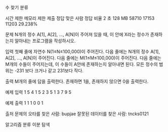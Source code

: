 수 찾기 분류

시간 제한	메모리 제한	제출	정답	맞은 사람	정답 비율
2 초	128 MB	58710	17153	11203	29.238%

문제
N개의 정수 A[1], A[2], …, A[N]이 주어져 있을 때, 이 안에 X라는 정수가 존재하는지 알아내는 프로그램을 작성하시오.

입력
첫째 줄에 자연수 N(1≤N≤100,000)이 주어진다. 다음 줄에는 N개의 정수 A[1], A[2], …, A[N]이 주어진다. 다음 줄에는 M(1≤M≤100,000)이 주어진다. 다음 줄에는 M개의 수들이 주어지는데, 이 수들이 A안에 존재하는지 알아내면 된다. 모든 정수의 범위는 -231 보다 크거나 같고 231보다 작다.

출력
M개의 줄에 답을 출력한다. 존재하면 1을, 존재하지 않으면 0을 출력한다.

예제 입력 1 
5
4 1 5 2 3
5
1 3 7 9 5

예제 출력 1 
1
1
0
0
1

출처
문제의 오타를 찾은 사람: bupjae
잘못된 데이터를 찾은 사람: tncks0121

알고리즘 분류
이분 탐색